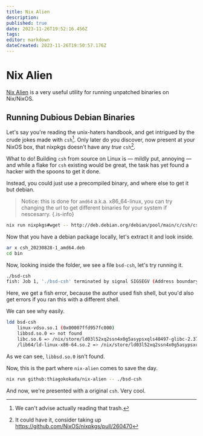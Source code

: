```yaml
---
title: Nix Alien
description: 
published: true
date: 2023-11-26T19:52:16.456Z
tags: 
editor: markdown
dateCreated: 2023-11-26T19:50:57.176Z
---
```


# Nix Alien
[Nix Alien](https://github.com/thiagokokada/nix-alien) is a very useful utility for running unpatched binaries on Nix/NixOS.

## Running Dubious Debian Binaries

Let's say you're reading the unix-haters handbook, and get intrigued by the crude jokes made with `csh`[^1]. Only later do you discover, now present at your NixOS box, that nixpkgs doesn't have any *true* `csh`[^2].

What to do! Building `csh` from source on Linux is — mildly put, annoying — and while a flake for `csh` existing would be great, the task has yet found a hacker with the spoons to get it done.

Instead, you could just use a precompiled binary, and where else to get it but debian.

> Notice: this is done for `amd64` a.k.a. x86_64-linux, you can try changing the url to get different binaries for your system if nescesarry.
{.is-info}

```bash
nix run nixpkgs#wget -- http://deb.debian.org/debian/pool/main/c/csh/csh_20230828-1_amd64.deb
```

Now that you have a debian package locally, let's extract it and look inside.

```bash
ar x csh_20230828-1_amd64.deb
cd bin
```

Now, looking inside the folder, we see a file `bsd-csh`, let's try running it.

```bash
./bsd-csh
fish: Job 1, './bsd-csh' terminated by signal SIGSEGV (Address boundary error)
```

Here, we get a fish error, because the author used fish shell, but you'd also get errors if you ran this with a different shell.

We can see why easily.

```bash
ldd bsd-csh 
	linux-vdso.so.1 (0x00007ffd957fc000)
	libbsd.so.0 => not found
	libc.so.6 => /nix/store/ld03l52xq2ssn4x0g5asypsxqls40497-glibc-2.37-8/lib/libc.so.6 (0x00007f1a81f09000)
	/lib64/ld-linux-x86-64.so.2 => /nix/store/ld03l52xq2ssn4x0g5asypsxqls40497-glibc-2.37-8/lib64/ld-linux-x86-64.so.2 (0x00007f1a82126000)
```

As we can see, `libbsd.so.0` isn't found. 

Now, this is the part where `nix-alien` comes to save the day.

```bash
nix run github:thiagokokada/nix-alien -- ./bsd-csh
```

And now, we're presented with a original `csh`. Very cool.

[^1]: We can't advise actually reading that trash.
[^2]: It could have it, consider taking up https://github.com/NixOS/nixpkgs/pull/260470